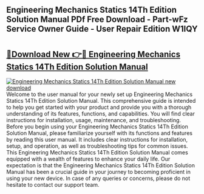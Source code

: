 ## Engineering Mechanics Statics 14Th Edition Solution Manual PDf Free Download - Part-wFz Service Owner Guide - User Repair Edition W1IQY

# <h2><a href="http://bc1335.oget.top/?id=Engineering+Mechanics+Statics+14Th+Edition+Solution+Manual">🔗Download New 👉🔴 Engineering Mechanics Statics 14Th Edition Solution Manual</a></h2>

[![Engineering Mechanics Statics 14Th Edition Solution Manual new download](https://i.imgur.com/5g1atiW.png)](http://bc1335.oget.top/?id=Engineering+Mechanics+Statics+14Th+Edition+Solution+Manual)
Welcome to the user manual for your newly set up Engineering Mechanics Statics 14Th Edition Solution Manual. This comprehensive guide is intended to help you get started with your product and provide you with a thorough understanding of its features, functions, and capabilities. You will find clear instructions for installation, usage, maintenance, and troubleshooting. Before you begin using your Engineering Mechanics Statics 14Th Edition Solution Manual, please familiarize yourself with its functions and features by reading this user manual. It includes clear instructions for installation, setup, and operation, as well as troubleshooting tips for common issues. This Engineering Mechanics Statics 14Th Edition Solution Manual comes equipped with a wealth of features to enhance your daily life. Our expectation is that the Engineering Mechanics Statics 14Th Edition Solution Manual has been a crucial guide in your journey to becoming proficient in using your new device. In case of any queries or concerns, please do not hesitate to contact our support team.
